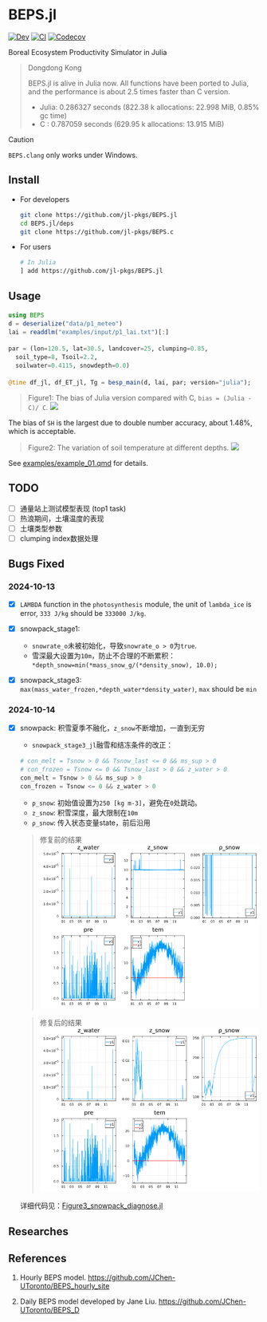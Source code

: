 # BEPS.jl

[![Dev](https://img.shields.io/badge/docs-dev-blue.svg)](https://jl-pkgs.github.io/BEPS.jl/dev)
[![CI](https://github.com/jl-pkgs/BEPS.jl/actions/workflows/CI.yml/badge.svg)](https://github.com/jl-pkgs/BEPS.jl/actions/workflows/CI.yml)
[![Codecov](https://codecov.io/gh/jl-pkgs/BEPS.jl/branch/master/graph/badge.svg)](https://app.codecov.io/gh/jl-pkgs/BEPS.jl/tree/master)

Boreal Ecosystem Productivity Simulator in Julia

> Dongdong Kong
>
> BEPS.jl is alive in Julia now. All functions have been ported to Julia, and the
> performance is about 2.5 times faster than C version.
>
> - Julia: 0.286327 seconds (822.38 k allocations: 22.998 MiB, 0.85% gc time)
> - C    : 0.787059 seconds (629.95 k allocations: 13.915 MiB)

> [!CAUTION]
> `BEPS.clang` only works under Windows.

## Install

- For developers

  ```bash
  git clone https://github.com/jl-pkgs/BEPS.jl
  cd BEPS.jl/deps
  git clone https://github.com/jl-pkgs/BEPS.c
  ```

- For users

  ```bash
  # In Julia
  ] add https://github.com/jl-pkgs/BEPS.jl
  ```

## Usage

```julia
using BEPS
d = deserialize("data/p1_meteo")
lai = readdlm("examples/input/p1_lai.txt")[:]

par = (lon=120.5, lat=30.5, landcover=25, clumping=0.85,
  soil_type=8, Tsoil=2.2,
  soilwater=0.4115, snowdepth=0.0)

@time df_jl, df_ET_jl, Tg = besp_main(d, lai, par; version="julia");
```

> Figure1: The bias of Julia version compared with C, `bias = (Julia - C)/ C`.
![](./docs/images/Figure1_bias_of_julia-version.png)

The bias of `SH` is the largest due to double number accuracy, about 1.48%, which is acceptable.

> Figure2: The variation of soil temperature at different depths.
![](./docs/images/Figure2_variation_of_Tg.png)

See [examples/example_01.qmd](examples/example_01.qmd) for details.

## TODO

- [ ] 通量站上测试模型表现 (top1 task)
- [ ] 热浪期间，土壤温度的表现
- [ ] 土壤类型参数
- [ ] clumping index数据处理

## Bugs Fixed

### 2024-10-13

- [x] `LAMBDA` function in the `photosynthesis` module, the unit of `lambda_ice`
  is error, `333 J/kg` should be `333000 J/kg`.

- [x] snowpack_stage1:
  + `snowrate_o`未被初始化，导致`snowrate_o > 0`为`true`.
  + 雪深最大设置为`10m`，防止不合理的不断累积：`*depth_snow=min(*mass_snow_g/(*density_snow), 10.0);`
- [x] snowpack_stage3: 
  `max(mass_water_frozen,*depth_water*density_water)`, `max` should be `min`

### 2024-10-14

- [x] snowpack: 积雪夏季不融化，`z_snow`不断增加，一直到无穷

  + `snowpack_stage3_jl`融雪和结冻条件的改正：
  ```julia
  # con_melt = Tsnow > 0 && Tsnow_last <= 0 && ms_sup > 0
  # con_frozen = Tsnow <= 0 && Tsnow_last > 0 && z_water > 0
  con_melt = Tsnow > 0 && ms_sup > 0
  con_frozen = Tsnow <= 0 && z_water > 0
  ```
  + `ρ_snow`: 初始值设置为`250 [kg m-3]`，避免在`0`处跳动。
  + `z_snow`: 积雪深度，最大限制在`10m`
  + `ρ_snow`: 传入状态变量state，前后沿用
  > 修复前的结果
  ![](./docs/images/Figure3_BEPS_snowpack_BEPS_v4.10.png)

  > 修复后的结果
  ![](./docs/images/Figure3_BEPS_snowpack_Julia_v0.1.7.png)

  详细代码见：[Figure3_snowpack_diagnose.jl](examples/Figure3_snowpack_diagnose.jl)

## Researches

<!-- - [ ] 研究土壤温度和空气温度之间的关系，为sentinel-2遥感数据反演提供依据
- [ ] 光周期影响测试 -->

## References

1. Hourly BEPS model. <https://github.com/JChen-UToronto/BEPS_hourly_site>

2. Daily BEPS model developed by Jane Liu. <https://github.com/JChen-UToronto/BEPS_D>
